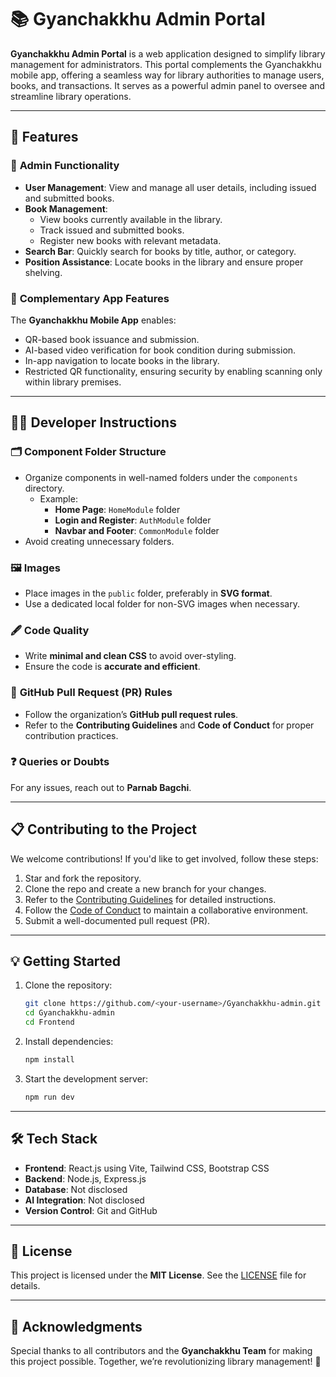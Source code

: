 # 📚 Gyanchakkhu Admin Portal

**Gyanchakkhu Admin Portal** is a web application designed to simplify library management for administrators. This portal complements the Gyanchakkhu mobile app, offering a seamless way for library authorities to manage users, books, and transactions. It serves as a powerful admin panel to oversee and streamline library operations.

---

## 🌟 Features

### 🎯 **Admin Functionality**
- **User Management**: View and manage all user details, including issued and submitted books.
- **Book Management**:
  - View books currently available in the library.
  - Track issued and submitted books.
  - Register new books with relevant metadata.
- **Search Bar**: Quickly search for books by title, author, or category.
- **Position Assistance**: Locate books in the library and ensure proper shelving.

### 📱 **Complementary App Features**
The **Gyanchakkhu Mobile App** enables:
- QR-based book issuance and submission.
- AI-based video verification for book condition during submission.
- In-app navigation to locate books in the library.
- Restricted QR functionality, ensuring security by enabling scanning only within library premises.

---

## 👨‍💻 Developer Instructions

### 🗂 **Component Folder Structure**
- Organize components in well-named folders under the `components` directory.
  - Example:
    - **Home Page**: `HomeModule` folder
    - **Login and Register**: `AuthModule` folder
    - **Navbar and Footer**: `CommonModule` folder
- Avoid creating unnecessary folders.

### 🖼 **Images**
- Place images in the `public` folder, preferably in **SVG format**.
- Use a dedicated local folder for non-SVG images when necessary.

### 🖋 **Code Quality**
- Write **minimal and clean CSS** to avoid over-styling.
- Ensure the code is **accurate and efficient**.

### 🔗 **GitHub Pull Request (PR) Rules**
- Follow the organization’s **GitHub pull request rules**.
- Refer to the **Contributing Guidelines** and **Code of Conduct** for proper contribution practices.

### ❓ **Queries or Doubts**
For any issues, reach out to **Parnab Bagchi**.

---

## 📋 Contributing to the Project

We welcome contributions! If you'd like to get involved, follow these steps:
1. Star and fork the repository.
2. Clone the repo and create a new branch for your changes.
3. Refer to the [Contributing Guidelines](./CONTRIBUTING.md) for detailed instructions.
4. Follow the [Code of Conduct](./CODE_OF_CONDUCT.md) to maintain a collaborative environment.
5. Submit a well-documented pull request (PR).

---

## 💡 Getting Started

1. Clone the repository:
   ```bash
   git clone https://github.com/<your-username>/Gyanchakkhu-admin.git
   cd Gyanchakkhu-admin
   cd Frontend
   ```
2. Install dependencies:
   ```bash
   npm install
   ```
3. Start the development server:
   ```bash
   npm run dev
   ```

---

## 🛠 Tech Stack

- **Frontend**: React.js using Vite, Tailwind CSS, Bootstrap CSS
- **Backend**: Node.js, Express.js
- **Database**: Not disclosed
- **AI Integration**: Not disclosed
- **Version Control**: Git and GitHub

---

## 📄 License
This project is licensed under the **MIT License**. See the [LICENSE](./LICENSE) file for details.

---

## 🙌 Acknowledgments
Special thanks to all contributors and the **Gyanchakkhu Team** for making this project possible. Together, we’re revolutionizing library management! 🚀
